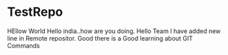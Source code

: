 # TestRepo
HEllow World
Hello india..how are you doing.
Hello Team I have added new line in Remote repositor.
Good there is a Good learning about GIT Commands
